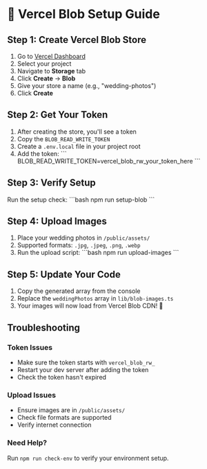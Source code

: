 # 🚀 Vercel Blob Setup Guide

## Step 1: Create Vercel Blob Store

1. Go to [Vercel Dashboard](https://vercel.com/dashboard)
2. Select your project
3. Navigate to **Storage** tab
4. Click **Create** → **Blob**
5. Give your store a name (e.g., "wedding-photos")
6. Click **Create**

## Step 2: Get Your Token

1. After creating the store, you'll see a token
2. Copy the `BLOB_READ_WRITE_TOKEN`
3. Create a `.env.local` file in your project root
4. Add the token:
   \`\`\`
   BLOB_READ_WRITE_TOKEN=vercel_blob_rw_your_token_here
   \`\`\`

## Step 3: Verify Setup

Run the setup check:
\`\`\`bash
npm run setup-blob
\`\`\`

## Step 4: Upload Images

1. Place your wedding photos in `/public/assets/`
2. Supported formats: `.jpg`, `.jpeg`, `.png`, `.webp`
3. Run the upload script:
   \`\`\`bash
   npm run upload-images
   \`\`\`

## Step 5: Update Your Code

1. Copy the generated array from the console
2. Replace the `weddingPhotos` array in `lib/blob-images.ts`
3. Your images will now load from Vercel Blob CDN! 🎉

## Troubleshooting

### Token Issues
- Make sure the token starts with `vercel_blob_rw_`
- Restart your dev server after adding the token
- Check the token hasn't expired

### Upload Issues
- Ensure images are in `/public/assets/`
- Check file formats are supported
- Verify internet connection

### Need Help?
Run `npm run check-env` to verify your environment setup.
